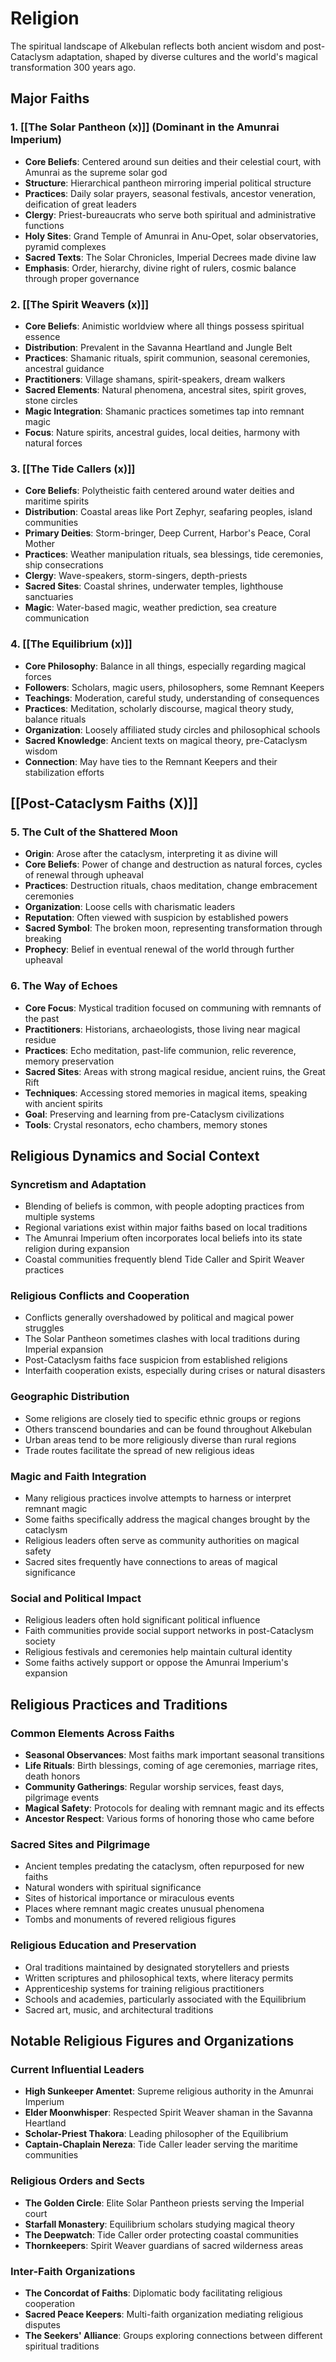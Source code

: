 # Religion

The spiritual landscape of Alkebulan reflects both ancient wisdom and post-Cataclysm adaptation, shaped by diverse cultures and the world's magical transformation 300 years ago.

## Major Faiths

### 1. [[The Solar Pantheon (x)]] (Dominant in the Amunrai Imperium)
   - **Core Beliefs**: Centered around sun deities and their celestial court, with Amunrai as the supreme solar god
   - **Structure**: Hierarchical pantheon mirroring imperial political structure
   - **Practices**: Daily solar prayers, seasonal festivals, ancestor veneration, deification of great leaders
   - **Clergy**: Priest-bureaucrats who serve both spiritual and administrative functions
   - **Holy Sites**: Grand Temple of Amunrai in Anu-Opet, solar observatories, pyramid complexes
   - **Sacred Texts**: The Solar Chronicles, Imperial Decrees made divine law
   - **Emphasis**: Order, hierarchy, divine right of rulers, cosmic balance through proper governance

### 2. [[The Spirit Weavers (x)]]
   - **Core Beliefs**: Animistic worldview where all things possess spiritual essence
   - **Distribution**: Prevalent in the Savanna Heartland and Jungle Belt
   - **Practices**: Shamanic rituals, spirit communion, seasonal ceremonies, ancestral guidance
   - **Practitioners**: Village shamans, spirit-speakers, dream walkers
   - **Sacred Elements**: Natural phenomena, ancestral sites, spirit groves, stone circles
   - **Magic Integration**: Shamanic practices sometimes tap into remnant magic
   - **Focus**: Nature spirits, ancestral guides, local deities, harmony with natural forces

### 3. [[The Tide Callers (x)]]
   - **Core Beliefs**: Polytheistic faith centered around water deities and maritime spirits
   - **Distribution**: Coastal areas like Port Zephyr, seafaring peoples, island communities
   - **Primary Deities**: Storm-bringer, Deep Current, Harbor's Peace, Coral Mother
   - **Practices**: Weather manipulation rituals, sea blessings, tide ceremonies, ship consecrations
   - **Clergy**: Wave-speakers, storm-singers, depth-priests
   - **Sacred Sites**: Coastal shrines, underwater temples, lighthouse sanctuaries
   - **Magic**: Water-based magic, weather prediction, sea creature communication

### 4. [[The Equilibrium (x)]]
   - **Core Philosophy**: Balance in all things, especially regarding magical forces
   - **Followers**: Scholars, magic users, philosophers, some Remnant Keepers
   - **Teachings**: Moderation, careful study, understanding of consequences
   - **Practices**: Meditation, scholarly discourse, magical theory study, balance rituals
   - **Organization**: Loosely affiliated study circles and philosophical schools
   - **Sacred Knowledge**: Ancient texts on magical theory, pre-Cataclysm wisdom
   - **Connection**: May have ties to the Remnant Keepers and their stabilization efforts

## [[Post-Cataclysm Faiths (X)]]

### 5. The Cult of the Shattered Moon
   - **Origin**: Arose after the cataclysm, interpreting it as divine will
   - **Core Beliefs**: Power of change and destruction as natural forces, cycles of renewal through upheaval
   - **Practices**: Destruction rituals, chaos meditation, change embracement ceremonies
   - **Organization**: Loose cells with charismatic leaders
   - **Reputation**: Often viewed with suspicion by established powers
   - **Sacred Symbol**: The broken moon, representing transformation through breaking
   - **Prophecy**: Belief in eventual renewal of the world through further upheaval

### 6. The Way of Echoes
   - **Core Focus**: Mystical tradition focused on communing with remnants of the past
   - **Practitioners**: Historians, archaeologists, those living near magical residue
   - **Practices**: Echo meditation, past-life communion, relic reverence, memory preservation
   - **Sacred Sites**: Areas with strong magical residue, ancient ruins, the Great Rift
   - **Techniques**: Accessing stored memories in magical items, speaking with ancient spirits
   - **Goal**: Preserving and learning from pre-Cataclysm civilizations
   - **Tools**: Crystal resonators, echo chambers, memory stones

## Religious Dynamics and Social Context

### Syncretism and Adaptation
- Blending of beliefs is common, with people adopting practices from multiple systems
- Regional variations exist within major faiths based on local traditions
- The Amunrai Imperium often incorporates local beliefs into its state religion during expansion
- Coastal communities frequently blend Tide Caller and Spirit Weaver practices

### Religious Conflicts and Cooperation
- Conflicts generally overshadowed by political and magical power struggles
- The Solar Pantheon sometimes clashes with local traditions during Imperial expansion
- Post-Cataclysm faiths face suspicion from established religions
- Interfaith cooperation exists, especially during crises or natural disasters

### Geographic Distribution
- Some religions are closely tied to specific ethnic groups or regions
- Others transcend boundaries and can be found throughout Alkebulan
- Urban areas tend to be more religiously diverse than rural regions
- Trade routes facilitate the spread of new religious ideas

### Magic and Faith Integration
- Many religious practices involve attempts to harness or interpret remnant magic
- Some faiths specifically address the magical changes brought by the cataclysm
- Religious leaders often serve as community authorities on magical safety
- Sacred sites frequently have connections to areas of magical significance

### Social and Political Impact
- Religious leaders often hold significant political influence
- Faith communities provide social support networks in post-Cataclysm society
- Religious festivals and ceremonies help maintain cultural identity
- Some faiths actively support or oppose the Amunrai Imperium's expansion

## Religious Practices and Traditions

### Common Elements Across Faiths
- **Seasonal Observances**: Most faiths mark important seasonal transitions
- **Life Rituals**: Birth blessings, coming of age ceremonies, marriage rites, death honors
- **Community Gatherings**: Regular worship services, feast days, pilgrimage events
- **Magical Safety**: Protocols for dealing with remnant magic and its effects
- **Ancestor Respect**: Various forms of honoring those who came before

### Sacred Sites and Pilgrimage
- Ancient temples predating the cataclysm, often repurposed for new faiths
- Natural wonders with spiritual significance
- Sites of historical importance or miraculous events
- Places where remnant magic creates unusual phenomena
- Tombs and monuments of revered religious figures

### Religious Education and Preservation
- Oral traditions maintained by designated storytellers and priests
- Written scriptures and philosophical texts, where literacy permits
- Apprenticeship systems for training religious practitioners
- Schools and academies, particularly associated with the Equilibrium
- Sacred art, music, and architectural traditions

## Notable Religious Figures and Organizations

### Current Influential Leaders
- **High Sunkeeper Amentet**: Supreme religious authority in the Amunrai Imperium
- **Elder Moonwhisper**: Respected Spirit Weaver shaman in the Savanna Heartland
- **Scholar-Priest Thakora**: Leading philosopher of the Equilibrium
- **Captain-Chaplain Nereza**: Tide Caller leader serving the maritime communities

### Religious Orders and Sects
- **The Golden Circle**: Elite Solar Pantheon priests serving the Imperial court
- **Starfall Monastery**: Equilibrium scholars studying magical theory
- **The Deepwatch**: Tide Caller order protecting coastal communities
- **Thornkeepers**: Spirit Weaver guardians of sacred wilderness areas

### Inter-Faith Organizations
- **The Concordat of Faiths**: Diplomatic body facilitating religious cooperation
- **Sacred Peace Keepers**: Multi-faith organization mediating religious disputes
- **The Seekers' Alliance**: Groups exploring connections between different spiritual traditions